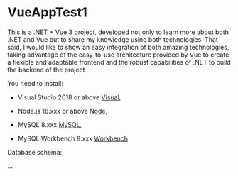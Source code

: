 # VueAppTest1
This is a .NET + Vue 3 project, developed not only to learn more about both .NET and Vue but to share my knowledge using both technologies. That said, I would like to show an easy integration of both amazing technologies, taking advantage of the easy-to-use architecture provided by Vue to create a flexible and adaptable frontend and the robust capabilities of .NET to build the backend of the project 


You need to install:
 
- Visual Studio 2018 or above [Visual](https://visualstudio.microsoft.com/es/), 

- Node.js 18.xxx or above [Node](https://nodejs.org/en), 

- MySQL 8.xxx [MySQL](https://dev.mysql.com/downloads/installer/), 

- MySQL Workbench 8.xxx [Workbench](https://dev.mysql.com/downloads/workbench/)


Database schema:

...



